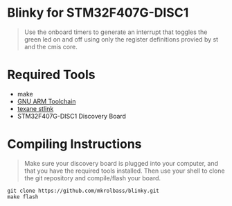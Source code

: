 # Blinky for STM32F407G-DISC1
> Use the onboard timers to generate an interrupt that toggles the green led on and off using only the register definitions provied by st and the cmis core.

# Required Tools
* make
* [GNU ARM Toolchain](https://developer.arm.com/tools-and-software/open-source-software/developer-tools/gnu-toolchain/gnu-rm/downloads)
* [texane stlink](https://github.com/texane/stlink)
* STM32F407G-DISC1 Discovery Board

# Compiling Instructions
> Make sure your discovery board is plugged into your computer, and that you have the required tools installed. Then use your shell to clone the git repository and compile/flash your board.
```
git clone https://github.com/mkrolbass/blinky.git
make flash
```

